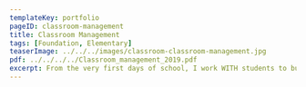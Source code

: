 ```yaml
---
templateKey: portfolio
pageID: classroom-management
title: Classroom Management
tags: [Foundation, Elementary]
teaserImage: ../../../images/classroom-classroom-management.jpg
pdf: ../../../../Classroom_management_2019.pdf
excerpt: From the very first days of school, I work WITH students to build a relationship of mutual trust and respect. Based on my background and training in progressive education, Montessori, Social Emotional Learning, Mindfulness Education, and Responsive Classroom, I lay a foundation of expectations of both the students and myself.
---
```


